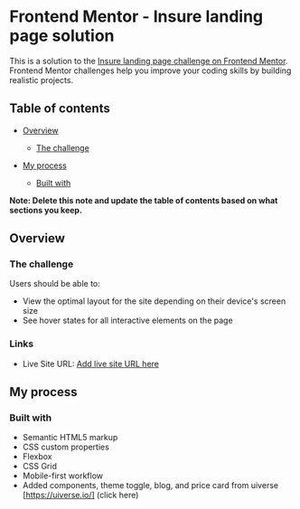 # Frontend Mentor - Insure landing page solution

This is a solution to the [Insure landing page challenge on Frontend Mentor](https://www.frontendmentor.io/challenges/insure-landing-page-uTU68JV8). Frontend Mentor challenges help you improve your coding skills by building realistic projects. 

## Table of contents

- [Overview](#overview)
  - [The challenge](#the-challenge)
  
- [My process](#my-process)
  - [Built with](#built-with)
 


**Note: Delete this note and update the table of contents based on what sections you keep.**

## Overview

### The challenge

Users should be able to:

- View the optimal layout for the site depending on their device's screen size
- See hover states for all interactive elements on the page



### Links

- Live Site URL: [Add live site URL here](https://olopcodes.github.io/insure/)

## My process

### Built with

- Semantic HTML5 markup
- CSS custom properties
- Flexbox
- CSS Grid
- Mobile-first workflow
- Added components, theme toggle, blog, and price card from uiverse [https://uiverse.io/] (click here)

